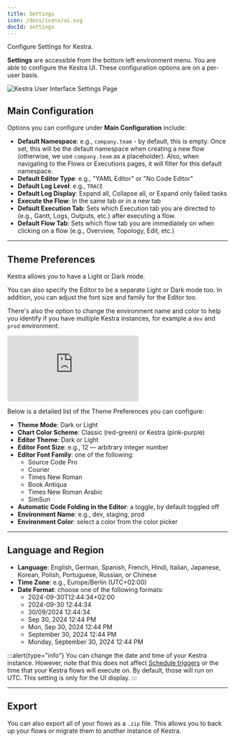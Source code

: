 ```yaml
---
title: Settings
icon: /docs/icons/ui.svg
docId: settings
---
```


Configure Settings for Kestra.

**Settings** are accessible from the bottom left environment menu. You are able to configure the Kestra UI. These configuration options are on a per-user basis.

![Kestra User Interface Settings Page](@assets/docs/user-interface-guide/13-Settings.png)


## Main Configuration

Options you can configure under **Main Configuration** include:
- **Default Namespace**: e.g., `company.team` - by default, this is empty. Once set, this will be the default namespace when creating a new flow (otherwise, we use `company.team` as a placeholder). Also, when navigating to the Flows or Executions pages, it will filter for this default namespace.
- **Default Editor Type**: e.g., "YAML Editor" or "No Code Editor"
- **Default Log Level**: e.g., `TRACE`
- **Default Log Display**: Expand all, Collapse all, or Expand only failed tasks
- **Execute the Flow**: In the same tab or in a new tab
- **Default Execution Tab**: Sets which Execution tab you are directed to (e.g., Gantt, Logs, Outputs, etc.) after executing a flow.
- **Default Flow Tab**: Sets which flow tab you are immediately on when clicking on a flow (e.g., Overview, Topology, Edit, etc.)

---

## Theme Preferences

Kestra allows you to have a Light or Dark mode.

You can also specify the Editor to be a separate Light or Dark mode too. In addition, you can adjust the font size and family for the Editor too.

There's also the option to change the environment name and color to help you identify if you have multiple Kestra instances, for example a `dev` and `prod` environment.

<div class="video-container">
    <iframe src="https://www.youtube.com/embed/8hXLiVKUr8k?si=EuxnZcfmVQqxVw45" title="YouTube video player" frameborder="0" allow="accelerometer; autoplay; clipboard-write; encrypted-media; gyroscope; picture-in-picture; web-share" referrerpolicy="strict-origin-when-cross-origin" allowfullscreen></iframe>
</div>

Below is a detailed list of the Theme Preferences you can configure:

- **Theme Mode**: Dark or Light
- **Chart Color Scheme**: Classic (red-green) or Kestra (pink-purple)
- **Editor Theme**: Dark or Light
- **Editor Font Size**: e.g., 12 — arbitrary integer number
- **Editor Font Family**: one of the following:
  - Source Code Pro
  - Courier
  - Times New Roman
  - Book Antiqua
  - Times New Roman Arabic
  - SimSun
- **Automatic Code Folding in the Editor**: a toggle, by default toggled off
- **Environment Name**: e.g., dev, staging, prod
- **Environment Color**: select a color from the color picker

---

## Language and Region

- **Language**: English, German, Spanish, French, Hindi, Italian, Japanese, Korean, Polish, Portuguese, Russian, or Chinese
- **Time Zone**: e.g., Europe/Berlin (UTC+02:00)
- **Date Format**: choose one of the following formats:
  - 2024-09-30T12:44:34+02:00
  - 2024-09-30 12:44:34
  - 30/09/2024 12:44:34
  - Sep 30, 2024 12:44 PM
  - Mon, Sep 30, 2024 12:44 PM
  - September 30, 2024 12:44 PM
  - Monday, September 30, 2024 12:44 PM

:::alert{type="info"}
You can change the date and time of your Kestra instance. However, note that this does not affect [Schedule triggers](../04.workflow-components/07.triggers/01.schedule-trigger.md) or the time that your Kestra flows will execute on. By default, those will run on UTC. This setting is only for the UI display.
:::

---

## Export

You can also export all of your flows as a `.zip` file. This allows you to back up your flows or migrate them to another instance of Kestra.
